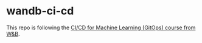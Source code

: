 # wandb-ci-cd

This repo is following the [CI/CD for Machine Learning (GitOps) course from W&B](https://www.wandb.courses/courses/ci-cd-for-machine-learning).
